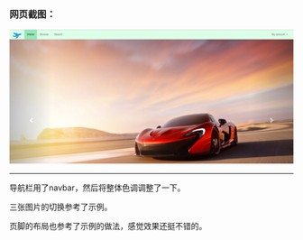 ### **网页截图：**

![screenshot](images/screenshot.jpg)

------

导航栏用了navbar，然后将整体色调调整了一下。

三张图片的切换参考了示例。

页脚的布局也参考了示例的做法，感觉效果还挺不错的。

